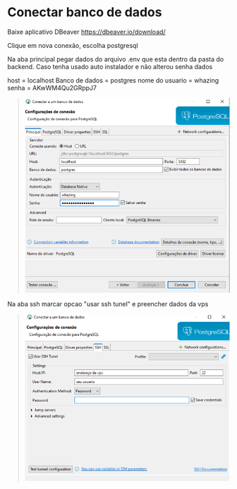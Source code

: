# Conectar banco de dados

Baixe aplicativo DBeaver
https://dbeaver.io/download/

Clique em nova conexão, escolha postgresql

Na aba principal pegar dados do arquivo .env que esta dentro da pasta do backend.
Caso tenha usado auto instalador e não alterou senha dados

host = localhost
Banco de dados = postgres
nome do usuario = whazing
senha = AKwWM4Qu2GRppJ7

>![print](dadosbanco.png)

Na aba ssh marcar opcao "usar ssh tunel" e preencher dados da vps

>![print](dadosssh.png)